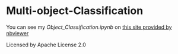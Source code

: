 # Multi-object-Classification  

You can see my *Object_Classification.ipynb* on [this site provided by nbviewer](https://nbviewer.org/github/Deok97/Multi-object-Classification/blob/main/Object_Classification.ipynb)




Licensed by Apache License 2.0

